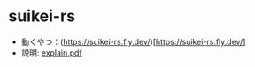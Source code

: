 # suikei-rs

- 動くやつ：(https://suikei-rs.fly.dev/)[https://suikei-rs.fly.dev/] 
- 説明: [explain.pdf](explain.pdf)
